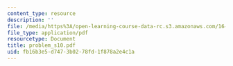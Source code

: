 ```yaml
---
content_type: resource
description: ''
file: /media/https%3A/open-learning-course-data-rc.s3.amazonaws.com/16-01-unified-engineering-i-ii-iii-iv-fall-2005-spring-2006/fb16b3e5d7473b0278fd1f878a2e4c1a_problem_s10.pdf
file_type: application/pdf
resourcetype: Document
title: problem_s10.pdf
uid: fb16b3e5-d747-3b02-78fd-1f878a2e4c1a
---
```

